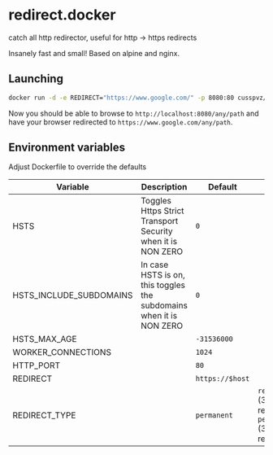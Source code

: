 # redirect.docker

catch all http redirector, useful for http -> https redirects

Insanely fast and small! Based on alpine and nginx.

## Launching

```bash
docker run -d -e REDIRECT="https://www.google.com/" -p 8080:80 cusspvz/redirect
```

Now you should be able to browse to `http://localhost:8080/any/path` and
have your browser redirected to `https://www.google.com/any/path`.

## Environment variables

Adjust Dockerfile to override the defaults

| Variable                | Description                                                         | Default         | Values                                                      |
| ----------------------- | ------------------------------------------------------------------- | --------------- | ----------------------------------------------------------- |
| HSTS                    | Toggles Https Strict Transport Security when it is NON ZERO         | `0`             |                                                             |
| HSTS_INCLUDE_SUBDOMAINS | In case HSTS is on, this toggles the subdomains when it is NON ZERO | `0`             |                                                             |
| HSTS_MAX_AGE            |                                                                     | `-31536000`     |                                                             |
| WORKER_CONNECTIONS      |                                                                     | `1024`          |                                                             |
| HTTP_PORT               |                                                                     | `80`            |                                                             |
| REDIRECT                |                                                                     | `https://$host` |                                                             |
| REDIRECT_TYPE           |                                                                     | `permanent`     | `redirect` (302 redirection), `permanent` (301 redirection) |

